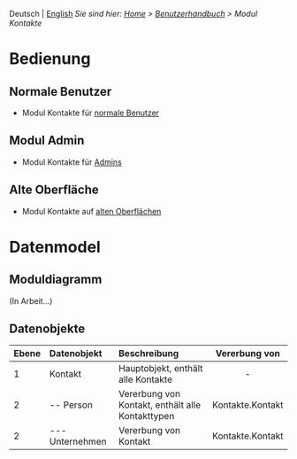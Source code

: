 <!-- TITLE: Modul Kontakte -->
<!-- SUBTITLE: Modul für Personen, Unternehmen, Organisationseinheiten usw. -->

Deutsch | [English](/en/modules/contacts)
*Sie sind hier: [Home](/home) > [Benutzerhandbuch](/de/user-guide) > Modul Kontakte*

# Bedienung
## Normale Benutzer
* Modul Kontakte für [normale Benutzer](/de/modules/contacts/user)
## Modul Admin 
* Modul Kontakte für [Admins](/de/modules/contacts/admin)
## Alte Oberfläche
* Modul Kontakte auf [alten Oberflächen](/de/modules/contacts/qooxdoo)
# Datenmodel
## Moduldiagramm
(In Arbeit...)
## Datenobjekte
| Ebene          | Datenobjekt                     | Beschreibung                                                             | Vererbung von    |
| ------------- |:----------------------------|:---------------------------------------------------------|:-------------------:|
| 1                  | Kontakt                            |  Hauptobjekt, enthält alle Kontakte                            | -                          |
| 2                  | -- Person                          |   Vererbung von Kontakt, enthält alle Kontakttypen  | Kontakte.Kontakt |
| 2                  | ---  Unternehmen            |    Vererbung von Kontakt                                           | Kontakte.Kontakt |


